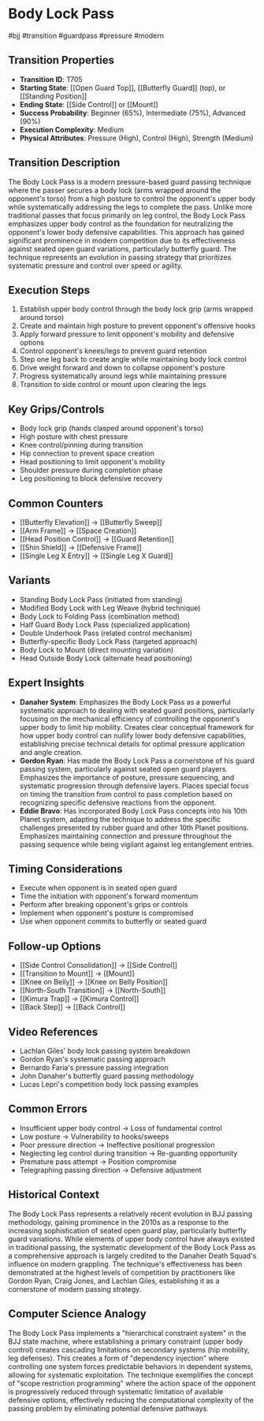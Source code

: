 # Body Lock Pass
#bjj #transition #guardpass #pressure #modern

## Transition Properties
- **Transition ID**: T705
- **Starting State**: [[Open Guard Top]], [[Butterfly Guard]] (top), or [[Standing Position]]
- **Ending State**: [[Side Control]] or [[Mount]]
- **Success Probability**: Beginner (65%), Intermediate (75%), Advanced (90%)
- **Execution Complexity**: Medium
- **Physical Attributes**: Pressure (High), Control (High), Strength (Medium)

## Transition Description
The Body Lock Pass is a modern pressure-based guard passing technique where the passer secures a body lock (arms wrapped around the opponent's torso) from a high posture to control the opponent's upper body while systematically addressing the legs to complete the pass. Unlike more traditional passes that focus primarily on leg control, the Body Lock Pass emphasizes upper body control as the foundation for neutralizing the opponent's lower body defensive capabilities. This approach has gained significant prominence in modern competition due to its effectiveness against seated open guard variations, particularly butterfly guard. The technique represents an evolution in passing strategy that prioritizes systematic pressure and control over speed or agility.

## Execution Steps
1. Establish upper body control through the body lock grip (arms wrapped around torso)
2. Create and maintain high posture to prevent opponent's offensive hooks
3. Apply forward pressure to limit opponent's mobility and defensive options
4. Control opponent's knees/legs to prevent guard retention
5. Step one leg back to create angle while maintaining body lock control
6. Drive weight forward and down to collapse opponent's posture
7. Progress systematically around legs while maintaining pressure
8. Transition to side control or mount upon clearing the legs

## Key Grips/Controls
- Body lock grip (hands clasped around opponent's torso)
- High posture with chest pressure
- Knee control/pinning during transition
- Hip connection to prevent space creation
- Head positioning to limit opponent's mobility
- Shoulder pressure during completion phase
- Leg positioning to block defensive recovery

## Common Counters
- [[Butterfly Elevation]] → [[Butterfly Sweep]]
- [[Arm Frame]] → [[Space Creation]]
- [[Head Position Control]] → [[Guard Retention]]
- [[Shin Shield]] → [[Defensive Frame]]
- [[Single Leg X Entry]] → [[Single Leg X Guard]]

## Variants
- Standing Body Lock Pass (initiated from standing)
- Modified Body Lock with Leg Weave (hybrid technique)
- Body Lock to Folding Pass (combination method)
- Half Guard Body Lock Pass (specialized application)
- Double Underhook Pass (related control mechanism)
- Butterfly-specific Body Lock Pass (targeted approach)
- Body Lock to Mount (direct mounting variation)
- Head Outside Body Lock (alternate head positioning)

## Expert Insights
- **Danaher System**: Emphasizes the Body Lock Pass as a powerful systematic approach to dealing with seated guard positions, particularly focusing on the mechanical efficiency of controlling the opponent's upper body to limit hip mobility. Creates clear conceptual framework for how upper body control can nullify lower body defensive capabilities, establishing precise technical details for optimal pressure application and angle creation.
- **Gordon Ryan**: Has made the Body Lock Pass a cornerstone of his guard passing system, particularly against seated open guard players. Emphasizes the importance of posture, pressure sequencing, and systematic progression through defensive layers. Places special focus on timing the transition from control to pass completion based on recognizing specific defensive reactions from the opponent.
- **Eddie Bravo**: Has incorporated Body Lock Pass concepts into his 10th Planet system, adapting the technique to address the specific challenges presented by rubber guard and other 10th Planet positions. Emphasizes maintaining connection and pressure throughout the passing sequence while being vigilant against leg entanglement entries.

## Timing Considerations
- Execute when opponent is in seated open guard
- Time the initiation with opponent's forward momentum
- Perform after breaking opponent's grips or controls
- Implement when opponent's posture is compromised
- Use when opponent commits to butterfly or seated guard

## Follow-up Options
- [[Side Control Consolidation]] → [[Side Control]]
- [[Transition to Mount]] → [[Mount]]
- [[Knee on Belly]] → [[Knee on Belly Position]]
- [[North-South Transition]] → [[North-South]]
- [[Kimura Trap]] → [[Kimura Control]]
- [[Back Step]] → [[Back Control]]

## Video References
- Lachlan Giles' body lock passing system breakdown
- Gordon Ryan's systematic passing approach
- Bernardo Faria's pressure passing integration
- John Danaher's butterfly guard passing methodology
- Lucas Lepri's competition body lock passing examples

## Common Errors
- Insufficient upper body control → Loss of fundamental control
- Low posture → Vulnerability to hooks/sweeps
- Poor pressure direction → Ineffective positional progression
- Neglecting leg control during transition → Re-guarding opportunity
- Premature pass attempt → Position compromise
- Telegraphing passing direction → Defensive adjustment

## Historical Context
The Body Lock Pass represents a relatively recent evolution in BJJ passing methodology, gaining prominence in the 2010s as a response to the increasing sophistication of seated open guard play, particularly butterfly guard variations. While elements of upper body control have always existed in traditional passing, the systematic development of the Body Lock Pass as a comprehensive approach is largely credited to the Danaher Death Squad's influence on modern grappling. The technique's effectiveness has been demonstrated at the highest levels of competition by practitioners like Gordon Ryan, Craig Jones, and Lachlan Giles, establishing it as a cornerstone of modern passing strategy.

## Computer Science Analogy
The Body Lock Pass implements a "hierarchical constraint system" in the BJJ state machine, where establishing a primary constraint (upper body control) creates cascading limitations on secondary systems (hip mobility, leg defenses). This creates a form of "dependency injection" where controlling one system forces predictable behaviors in dependent systems, allowing for systematic exploitation. The technique exemplifies the concept of "scope restriction programming" where the action space of the opponent is progressively reduced through systematic limitation of available defensive options, effectively reducing the computational complexity of the passing problem by eliminating potential defensive pathways.
